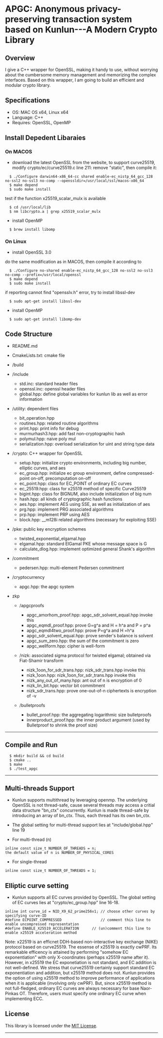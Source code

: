 # APGC: Anonymous privacy-preserving transaction system based on Kunlun---A Modern Crypto Library


## Overview

I give a C++ wrapper for OpenSSL, making it handy to use, without worrying about the cumbersome memory management and memorizing the complex interfaces. Based on this wrapper, I am going to build an efficient and modular crypto library. 


## Specifications

- OS: MAC OS x64, Linux x64
- Language: C++
- Requires: OpenSSL, OpenMP

## Install Depedent Libaraies
### On MACOS
* download the latest OpenSSL from the website, to support curve25519, 
modify crypto/ec/curve25519.c line 211: remove "static", then compile it:
```
  $ ./Configure darwin64-x86_64-cc shared enable-ec_nistp_64_gcc_128 no-ssl2 no-ssl3 no-comp --openssldir=/usr/local/ssl/macos-x86_64
  $ make depend
  $ sudo make install
```

test if the function x25519_scalar_mulx is available
```
  $ cd /usr/local/lib
  $ nm libcrypto.a | grep x25519_scalar_mulx
```

* install OpenMP
```
  $ brew install libomp 
```

<!-- * install abseil-cpp
```
  $ git clone git@github.com:abseil/abseil-cpp.git 
  $ mkdir build && cd build
  $ cmake -DABSL_BUILD_TESTING=ON -DABSL_USE_GOOGLETEST_HEAD=ON -DCMAKE_CXX_STANDARD=14 ..
  $ make install
``` -->


### On Linux
* install OpenSSL 3.0

do the same modification as in MACOS, then compile it according to
```
  $ ./Configure no-shared enable-ec_nistp_64_gcc_128 no-ssl2 no-ssl3 no-comp --prefix=/usr/local/openssl
  $ make depend
  $ sudo make install
```

if reporting cannot find "opensslv.h" error, try to install libssl-dev
```
  $ sudo apt-get install libssl-dev 
```

* install OpenMP
```
  $ sudo apt-get install libomp-dev 
```

## Code Structure

- README.md

- CmakeLists.txt: cmake file

- /build

- /include
  * std.inc: standard header files
  * openssl.inc: openssl header files
  * global.hpp: define global variables for kunlun lib as well as error information

- /utility: dependent files
  * bit_operation.hpp
  * routines.hpp: related routine algorithms 
  * print.hpp: print info for debug
  * murmurhash3.hpp: add fast non-cryptographic hash
  * polymul.hpp: naive poly mul
  * serialization.hpp: overload serialization for uint and string type data

- /crypto: C++ wrapper for OpenSSL
  * setup.hpp: initialize crypto environments, including big number, elliptic curves, and aes
  * ec_group.hpp: initialize ec group environment, define compressed-point on-off, precomputation on-off 
  * ec_point.hpp: class for EC_POINT of ordinary EC curves 
  * ec_25519.hpp: class for x25519 method of specific Curve25519 
  * bigint.hpp: class for BIGNUM, also include initialization of big num
  * hash.hpp: all kinds of cryptographic hash functions
  * aes.hpp: implement AES using SSE, as well as initialization of aes
  * prg.hpp: implement PRG associated algorithms
  * prp.hpp: implement PRP using AES
  * block.hpp: __m128i related algorithms (necessary for exploiting SSE)

- /pke: public key encryption schemes
  * twisted_exponential_elgamal.hpp
  * elgamal.hpp: standard ElGamal PKE whose message space is G 
  * calculate_dlog.hpp: implement optimized general Shank's algorithm

- /commitment
  * pedersen.hpp: multi-element Pedersen commitment

- /cryptocurrency
  * apgc.hpp: the apgc system 

- zkp
  - /apgcproofs
    * apgc_amorhom_proof.hpp: apgc_sdr_solvent_equal.hpp invoke this
    * apgc_eqmdl_proof.hpp: prove G=g^a and H = h^a and P = p^a
    * apgc_eqmdl4two_proof.hpp: prove P=g^a and H =h^a
    * apgc_sdr_solvent_equal.hpp: prove sender's balance is solvent
    * apgc_sum_zero.hpp: the sum of the commitment is zero
    * apgc_wellform.hpp: cipher is well-form
  - /nizk: associated sigma protocol for twisted elgamal; obtained via Fiat-Shamir transform  
    * nizk_1oon_for_sdr_trans.hpp: nizk_sdr_trans.hpp invoke this
    * nizk_1oon.hpp: nizk_1oon_for_sdr_trans.hpp invoke this
    * nizk_any_out_of_many.hpp: ant out of n is encryption of 0
    * nizk_lin_bit.hpp: vector bit commitment
    * nizk_sdr_trans.hpp: prove one-out-of-n ciphertexts is encryption of -v

  - /bulletproofs
    * bullet_proof.hpp: the aggregating logarithmic size bulletproofs
    * innerproduct_proof.hpp: the inner product argument (used by Bulletproof to shrink the proof size) 


---

## Compile and Run
```
  $ mkdir build && cd build
  $ cmake ..
  $ make
  $ ./test_apgc
```

---

## Multi-threads Support
- Kunlun supports multithread by leveraging openmp. The underlying OpenSSL is not thread-safe, cause several threads may access a critial data structure "bn_ctx" concurrently. Kunlun is made thread-safe by introducing an array of bn_ctx. Thus, each thread has its own bn_ctx.     

- The global setting for multi-thread support lies at "include/global.hpp" line 19

- For multi-thread (n)
```
inline const size_t NUMBER_OF_THREADS = n; 
the default value of n is NUMBER_OF_PHYSICAL_CORES 
```

- For single-thread
```
inline const size_t NUMBER_OF_THREADS = 1; 
```

## Elliptic curve setting
- Kunlun supports all EC curves provided by OpenSSL. The global setting of EC curves lies at "crypto/ec_group.hpp" line 16-18. 

```
inline int curve_id = NID_X9_62_prime256v1; // choose other curves by specifying curve-ID  
#define ECPOINT_COMPRESSED                  // comment this line to enable uncompressed representation
#define ENABLE_X25519_ACCELERATION      // (un)comment this line to enable x25519 acceleration method
```

Note: x22519 is an efficnet DDH-based non-interactive key exchange (NIKE) protocol based on curve25519. The essense of x25519 is exactly cwPRF. Its remarkable efficency is attained by performing "somehow EC exponentiation" with only X-coordinates (perhaps x25519 name after it). However, in x25519 the EC exponetiation is not standard, and EC addition is not well-defined. We stress that curve25519 certainly support standard EC exponentiation and addition, but x25519 method does not. Kunlun provides the option of using x25519 method to improve performance of applications when it is applicable (involving only cwPRF). But, since x25519 method is not full-fledged, ordinary EC curves are always necessary for base Naor-Pinkas OT. Therefore, users must specify one ordinary EC curve when implementing ECC.    


## License

This library is licensed under the [MIT License](LICENSE).

---



